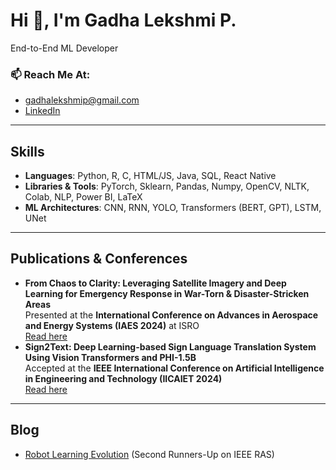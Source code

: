 # Hi 👋, I'm Gadha Lekshmi P.  
End-to-End ML Developer  

### 📫 Reach Me At:  
- [gadhalekshmip@gmail.com](mailto:gadhalekshmip@gmail.com)  
- [LinkedIn](https://www.linkedin.com/in/gadha-lekshmi-p-848741268/)  

---

## Skills  
- **Languages**: Python, R, C, HTML/JS, Java, SQL, React Native  
- **Libraries & Tools**: PyTorch, Sklearn, Pandas, Numpy, OpenCV, NLTK, Colab, NLP, Power BI, LaTeX  
- **ML Architectures**: CNN, RNN, YOLO, Transformers (BERT, GPT), LSTM, UNet  

---

## Publications & Conferences  
- **From Chaos to Clarity: Leveraging Satellite Imagery and Deep Learning for Emergency Response in War-Torn & Disaster-Stricken Areas**  
  Presented at the **International Conference on Advances in Aerospace and Energy Systems (IAES 2024)** at ISRO  
  [Read here](https://www.researchgate.net/publication/385272655_From_Chaos_to_Clarity_Leveraging_Satellite_Imagery_and_Deep_Learning_for_Emergency_Response_in_War_Torn_Disaster-Stricken_Areas)  
- **Sign2Text: Deep Learning-based Sign Language Translation System Using Vision Transformers and PHI-1.5B**  
  Accepted at the **IEEE International Conference on Artificial Intelligence in Engineering and Technology (IICAIET 2024)**  
  [Read here](https://ieeexplore.ieee.org/document/10730290)  

---

## Blog  
- [Robot Learning Evolution](https://gadhalekshmip.hashnode.dev/robot-learning-evolution) (Second Runners-Up on IEEE RAS) 
